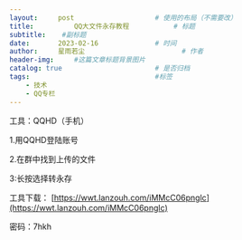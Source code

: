 ```yaml
---
layout:     post   				    # 使用的布局（不需要改）
title:       	QQ大文件永存教程			# 标题 
subtitle:    #副标题
date:       2023-02-16 				# 时间
author:     星雨若尘 						# 作者
header-img:  	#这篇文章标题背景图片
catalog: true 						# 是否归档
tags:								#标签
    - 技术
    - QQ专栏
---
```

工具：QQHD（手机）

1.用QQHD登陆账号

2.在群中找到上传的文件

3:长按选择转永存

工具下载：
[https://wwt.lanzouh.com/iMMcC06pnglc](https://wwt.lanzouh.com/iMMcC06pnglc)

密码：7hkh
